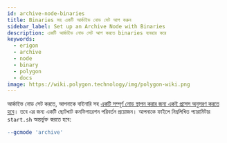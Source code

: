 ```yaml
---
id: archive-node-binaries
title: Binaries সহ একটি আর্কাইভ নোড সেট আপ করুন
sidebar_label: Set up an Archive Node with Binaries
description: একটি আর্কাইভ নোড সেট আপ করতে binaries ব্যবহার করে
keywords:
  - erigon
  - archive
  - node
  - binary
  - polygon
  - docs
image: https://wiki.polygon.technology/img/polygon-wiki.png
---
```


আর্কাইভ নোড সেট করতে, আপনাকে বাইনারি সহ  [<ins>একটি সম্পূর্ণ নোড স্থাপন করার জন্য একই প্রসেস অনুসরণ করতে হবে</ins>](/docs/develop/network-details/full-node-binaries)। তবে এর জন্য একটি ছোটখাট কনফিগারেশন পরিবর্তন প্রয়োজন। আপনাকে  ফাইলে নিম্নলিখিত প্যারামিটার `start.sh` অন্তর্ভুক্ত করতে হবে:

```makefile
--gcmode 'archive'
```
